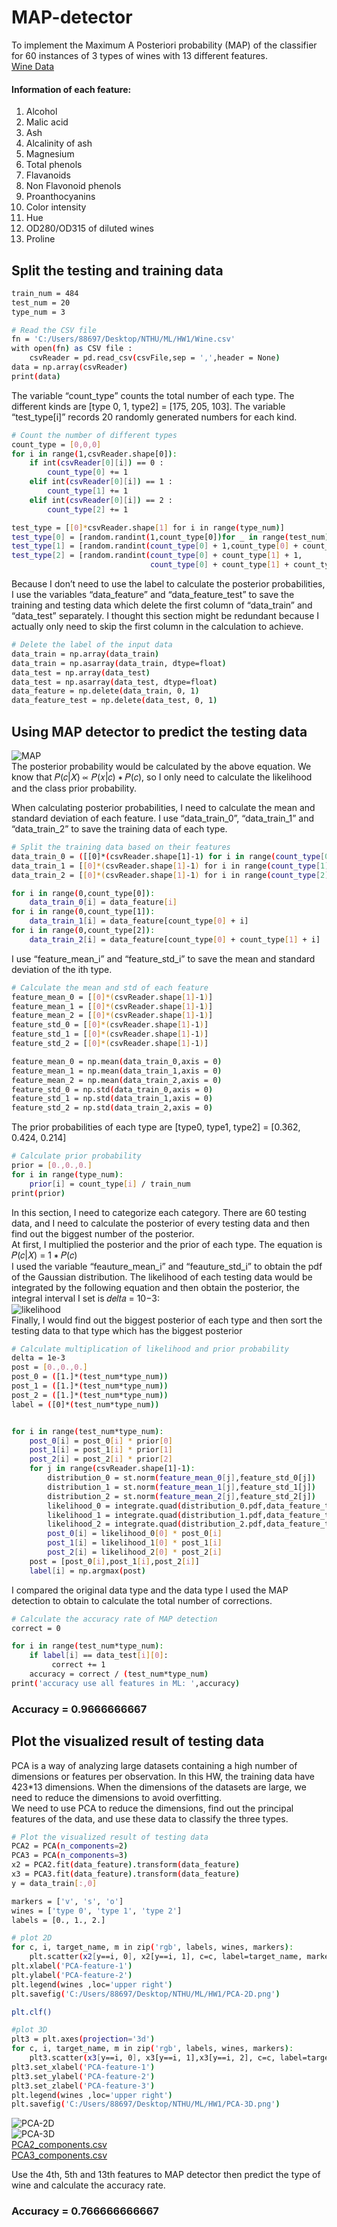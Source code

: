 # MAP-detector
To implement the Maximum A Posteriori probability (MAP) of the classifier for 60 instances of 3 types of wines with 13 different features.   
[Wine Data](https://archive.ics.uci.edu/ml/datasets/Wine) 
#### Information of each feature: 
1. Alcohol  
2. Malic acid  
3. Ash  
4. Alcalinity of ash  
5. Magnesium  
6. Total phenols  
7. Flavanoids  
8. Non Flavonoid phenols  
9. Proanthocyanins  
10. Color intensity  
11. Hue  
12. OD280/OD315 of diluted wines   
13. Proline  
 
##  Split the testing and training data
```sh
train_num = 484
test_num = 20
type_num = 3

# Read the CSV file 
fn = 'C:/Users/88697/Desktop/NTHU/ML/HW1/Wine.csv'
with open(fn) as CSV file : 
    csvReader = pd.read_csv(csvFile,sep = ',',header = None) 
data = np.array(csvReader)
print(data)
```
The variable “count_type” counts the total number of each type. The different kinds are [type 0, 1, type2] = [175, 205, 103]. The variable “test_type[i]” records 20 randomly generated numbers for each kind.  

```sh
# Count the number of different types
count_type = [0,0,0]
for i in range(1,csvReader.shape[0]):
    if int(csvReader[0][i]) == 0 : 
        count_type[0] += 1
    elif int(csvReader[0][i]) == 1 :
        count_type[1] += 1
    elif int(csvReader[0][i]) == 2 :
        count_type[2] += 1

test_type = [[0]*csvReader.shape[1] for i in range(type_num)]
test_type[0] = [random.randint(1,count_type[0])for _ in range(test_num)]
test_type[1] = [random.randint(count_type[0] + 1,count_type[0] + count_type[1])for _ in range(test_num)]
test_type[2] = [random.randint(count_type[0] + count_type[1] + 1,
                               count_type[0] + count_type[1] + count_type[2])for _ in range(test_num)]
```
Because I don’t need to use the label to calculate the posterior probabilities, I use the variables “data_feature” and “data_feature_test” to save the training and testing data which delete the first column of “data_train” and “data_test” separately. I thought this section might be redundant because I actually only need to skip the first column in the calculation to achieve.  

```sh
# Delete the label of the input data
data_train = np.array(data_train)
data_train = np.asarray(data_train, dtype=float)
data_test = np.array(data_test)
data_test = np.asarray(data_test, dtype=float)
data_feature = np.delete(data_train, 0, 1)
data_feature_test = np.delete(data_test, 0, 1)
```
## Using MAP detector to predict the testing data
![MAP](https://user-images.githubusercontent.com/75994180/227760788-8126c56d-3a0a-4868-8261-b80e4ac6bfb3.png)  
The posterior probability would be calculated by the above equation. We know that 𝑃(𝑐|𝑋) ∝ 𝑃(𝑥|𝑐) ∗ 𝑃(𝑐), so I only need to calculate the likelihood and the class prior probability.  

When calculating posterior probabilities, I need to calculate the mean and standard deviation of each feature. I use “data_train_0”, “data_train_1” and “data_train_2” to save the training data of each type.  
```sh
# Split the training data based on their features
data_train_0 = ([[0]*(csvReader.shape[1]-1) for i in range(count_type[0])])
data_train_1 = [[0]*(csvReader.shape[1]-1) for i in range(count_type[1])]
data_train_2 = [[0]*(csvReader.shape[1]-1) for i in range(count_type[2])]

for i in range(0,count_type[0]):
    data_train_0[i] = data_feature[i]
for i in range(0,count_type[1]):
    data_train_1[i] = data_feature[count_type[0] + i]
for i in range(0,count_type[2]):
    data_train_2[i] = data_feature[count_type[0] + count_type[1] + i]
```
I use “feature_mean_i” and “feature_std_i” to save the mean and standard deviation of the ith type.  
```sh
# Calculate the mean and std of each feature
feature_mean_0 = [[0]*(csvReader.shape[1]-1)]
feature_mean_1 = [[0]*(csvReader.shape[1]-1)]
feature_mean_2 = [[0]*(csvReader.shape[1]-1)]
feature_std_0 = [[0]*(csvReader.shape[1]-1)]
feature_std_1 = [[0]*(csvReader.shape[1]-1)]
feature_std_2 = [[0]*(csvReader.shape[1]-1)]

feature_mean_0 = np.mean(data_train_0,axis = 0)
feature_mean_1 = np.mean(data_train_1,axis = 0)
feature_mean_2 = np.mean(data_train_2,axis = 0)
feature_std_0 = np.std(data_train_0,axis = 0)
feature_std_1 = np.std(data_train_1,axis = 0)
feature_std_2 = np.std(data_train_2,axis = 0)
```
The prior probabilities of each type are [type0, type1, type2] = [0.362, 0.424, 0.214]  
```sh
# Calculate prior probability
prior = [0.,0.,0.]
for i in range(type_num):
    prior[i] = count_type[i] / train_num
print(prior)
```

In this section, I need to categorize each category. There are 60 testing data, and I need to calculate the posterior of every testing data and then find out the biggest number of the posterior.  
At first, I multiplied the posterior and the prior of each type. The equation is 𝑃(𝑐|𝑋) = 1 ∗ 𝑃(𝑐)  
I used the variable “feauture_mean_i” and “feauture_std_i” to obtain the pdf of the Gaussian distribution. The likelihood of each testing data would be integrated by the following equation and then obtain the posterior, the integral interval I set is 𝑑𝑒𝑙𝑡𝑎 = 10−3:  
![likelihood](https://user-images.githubusercontent.com/75994180/227760881-6c413138-a918-42f1-97ca-761f9b2f0988.png)  
Finally, I would find out the biggest posterior of each type and then sort the testing data to that type which has the biggest posterior  
```sh
# Calculate multiplication of likelihood and prior probability
delta = 1e-3
post = [0.,0.,0.]
post_0 = ([1.]*(test_num*type_num))
post_1 = ([1.]*(test_num*type_num))
post_2 = ([1.]*(test_num*type_num))
label = ([0]*(test_num*type_num))


for i in range(test_num*type_num):
    post_0[i] = post_0[i] * prior[0]
    post_1[i] = post_1[i] * prior[1]
    post_2[i] = post_2[i] * prior[2]
    for j in range(csvReader.shape[1]-1):
        distribution_0 = st.norm(feature_mean_0[j],feature_std_0[j])
        distribution_1 = st.norm(feature_mean_1[j],feature_std_1[j])
        distribution_2 = st.norm(feature_mean_2[j],feature_std_2[j])
        likelihood_0 = integrate.quad(distribution_0.pdf,data_feature_test[i][j], data_feature_test[i][j]+delta)
        likelihood_1 = integrate.quad(distribution_1.pdf,data_feature_test[i][j], data_feature_test[i][j]+delta)
        likelihood_2 = integrate.quad(distribution_2.pdf,data_feature_test[i][j], data_feature_test[i][j]+delta)
        post_0[i] = likelihood_0[0] * post_0[i]
        post_1[i] = likelihood_1[0] * post_1[i]
        post_2[i] = likelihood_2[0] * post_2[i]
    post = [post_0[i],post_1[i],post_2[i]]
    label[i] = np.argmax(post)

```
I compared the original data type and the data type I used the MAP detection to obtain to calculate the total number of corrections.  
```sh
# Calculate the accuracy rate of MAP detection
correct = 0

for i in range(test_num*type_num):
    if label[i] == data_test[i][0]:
         correct += 1
    accuracy = correct / (test_num*type_num)
print('accuracy use all features in ML: ',accuracy)
```
### Accuracy = 0.9666666667  
## Plot the visualized result of testing data
PCA is a way of analyzing large datasets containing a high number of dimensions or features per observation. In this HW, the training data have 423*13 dimensions. When the dimensions of the datasets are large, we need to reduce the dimensions to avoid overfitting.  
We need to use PCA to reduce the dimensions, find out the principal features of the data, and use these data to classify the three types. 

```sh
# Plot the visualized result of testing data
PCA2 = PCA(n_components=2)
PCA3 = PCA(n_components=3)
x2 = PCA2.fit(data_feature).transform(data_feature)
x3 = PCA3.fit(data_feature).transform(data_feature)
y = data_train[:,0]

markers = ['v', 's', 'o']
wines = ['type 0', 'type 1', 'type 2']
labels = [0., 1., 2.]

# plot 2D
for c, i, target_name, m in zip('rgb', labels, wines, markers):
    plt.scatter(x2[y==i, 0], x2[y==i, 1], c=c, label=target_name, marker=m)
plt.xlabel('PCA-feature-1')
plt.ylabel('PCA-feature-2')
plt.legend(wines ,loc='upper right')
plt.savefig('C:/Users/88697/Desktop/NTHU/ML/HW1/PCA-2D.png')

plt.clf()

#plot 3D
plt3 = plt.axes(projection='3d')
for c, i, target_name, m in zip('rgb', labels, wines, markers):
    plt3.scatter(x3[y==i, 0], x3[y==i, 1],x3[y==i, 2], c=c, label=target_name, marker=m)
plt3.set_xlabel('PCA-feature-1')
plt3.set_ylabel('PCA-feature-2')
plt3.set_zlabel('PCA-feature-3')
plt.legend(wines ,loc='upper right')
plt.savefig('C:/Users/88697/Desktop/NTHU/ML/HW1/PCA-3D.png')
```
![PCA-2D](https://user-images.githubusercontent.com/75994180/227760603-8f23d427-455c-4edf-a7b2-5a1ec844c84e.png)  
![PCA-3D](https://user-images.githubusercontent.com/75994180/227760980-6f4a1e14-3726-4258-84c0-71bf2273020a.png)  
[PCA2_components.csv](https://github.com/hsieh672/MAP-detector/files/11070988/PCA2_components.csv)  
[PCA3_components.csv](https://github.com/hsieh672/MAP-detector/files/11070989/PCA3_components.csv)  

Use the 4th, 5th and 13th features to MAP detector then predict the type of wine and calculate the accuracy rate.  
### Accuracy = 0.766666666667
